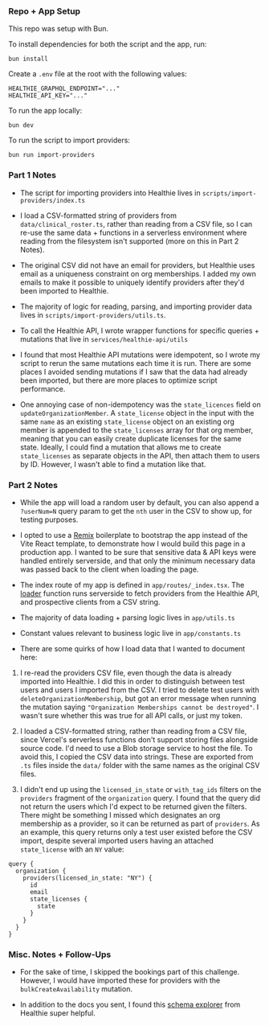 ### Repo + App Setup

This repo was setup with Bun. 

To install dependencies for both the script and the app, run:

```
bun install
```

Create a `.env` file at the root with the following values:
```
HEALTHIE_GRAPHQL_ENDPOINT="..."
HEALTHIE_API_KEY="..."
```

To run the app locally:

```
bun dev
```

To run the script to import providers:

```
bun run import-providers
```

### Part 1 Notes

- The script for importing providers into Healthie lives in `scripts/import-providers/index.ts`

- I load a CSV-formatted string of providers from `data/clinical_roster.ts`, rather than reading from a CSV file, so I can re-use the same data + functions in a serverless environment where reading from the filesystem isn't supported (more on this in Part 2 Notes).

- The original CSV did not have an email for providers, but Healthie uses email as a uniqueness constraint on org memberships. I added my own emails to make it possible to uniquely identify providers after they'd been imported to Healthie.  

- The majority of logic for reading, parsing, and importing provider data lives in `scripts/import-providers/utils.ts`. 

- To call the Healthie API, I wrote wrapper functions for specific queries + mutations that live in `services/healthie-api/utils`

- I found that most Healthie API mutations were idempotent, so I wrote my script to rerun the same mutations each time it is run. There are some places I avoided sending mutations if I saw that the data had already been imported, but there are more places to optimize script performance. 

- One annoying case of non-idempotency was the `state_licences` field on `updateOrganizationMember`. A `state_license` object in the input with the same `name` as an existing `state_license` object on an existing org member is appended to the `state_licenses` array for that org member, meaning that you can easily create duplicate licenses for the same state. Ideally, I could find a mutation that allows me to create `state_licenses` as separate objects in the API, then attach them to users by ID. However, I wasn't able to find a mutation like that.

### Part 2 Notes

- While the app will load a random user by default, you can also append a `?userNum=N` query param to get the `nth` user in the CSV to show up, for testing purposes. 

- I opted to use a [Remix](https://remix.run) boilerplate to bootstrap the app instead of the Vite React template, to demonstrate how I would build this page in a production app. I wanted to be sure that sensitive data & API keys were handled entirely serverside, and that only the minimum necessary data was passed back to the client when loading the page. 

- The index route of my app is defined in `app/routes/_index.tsx`. The [loader](https://remix.run/docs/en/main/discussion/data-flow#route-loader) function runs serverside to fetch providers from the Healthie API, and prospective clients from a CSV string. 

- The majority of data loading + parsing logic lives in `app/utils.ts`

- Constant values relevant to business logic live in `app/constants.ts`

- There are some quirks of how I load data that I wanted to document here:

1. I re-read the providers CSV file, even though the data is already imported into Healthie. I did this in order to distinguish between test users and users I imported from the CSV. I tried to delete test users with `deleteOrganizationMembership`, but got an error message when running the mutation saying `"Organization Memberships cannot be destroyed"`. I wasn't sure whether this was true for all API calls, or just my token.  

2. I loaded a CSV-formatted string, rather than reading from a CSV file, since Vercel's serverless functions don't support storing files alongside source code. I'd need to use a Blob storage service to host the file. To avoid this, I copied the CSV data into strings. These are exported from `.ts` files inside the `data/` folder with the same names as the original CSV files.

3. I didn't end up using the `licensed_in_state` or `with_tag_ids` filters on the `providers` fragment of the `organization` query. I found that the query did not return the users which I'd expect to be returned given the filters. There might be something I missed which designates an org membership as a provider, so it can be returned as part of `providers`. As an example, this query returns only a test user existed before the CSV import, despite several imported users having an attached `state_license` with an `NY` value:

```
query {
  organization {
    providers(licensed_in_state: "NY") {
      id
      email
      state_licenses {
        state
      }
    }
  }
}
```

### Misc. Notes + Follow-Ups

- For the sake of time, I skipped the bookings part of this challenge. However, I would have imported these for providers with the `bulkCreateAvailability` mutation.

- In addition to the docs you sent, I found this [schema explorer](https://docs.gethealthie.com/schema/mutation.doc) from Healthie super helpful. 